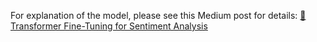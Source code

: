 For explanation of the model, please see this Medium post for details: [🤖Transformer Fine-Tuning for Sentiment Analysis](https://medium.com/@ben0it8/transformer-fine-tuning-for-sentiment-analysis-c000da034bb5
)

